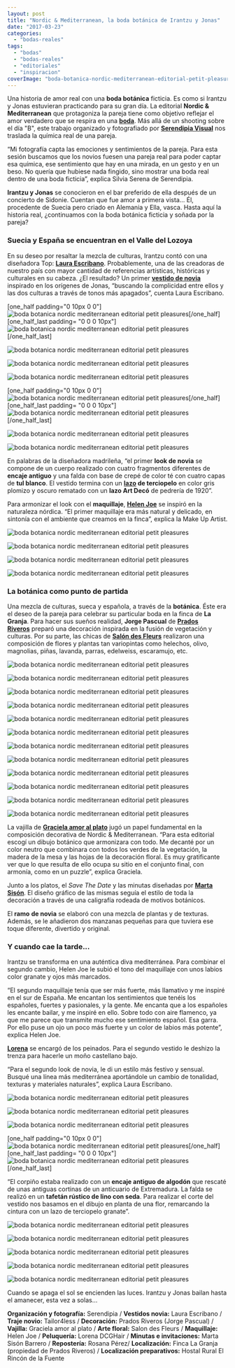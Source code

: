 ```yaml
---
layout: post
title: "Nordic & Mediterranean, la boda botánica de Irantzu y Jonas"
date: "2017-03-23"
categories: 
  - "bodas-reales"
tags: 
  - "bodas"
  - "bodas-reales"
  - "editoriales"
  - "inspiracion"
coverImage: "boda-botanica-nordic-mediterranean-editorial-petit-pleasures-0.jpg"
---
```


Una historia de amor real con una **boda botánica** ficticia. Es como si Irantzu y Jonas estuvieran practicando para su gran día. La editorial **Nordic & Mediterranean** que protagoniza la pareja tiene como objetivo reflejar el amor verdadero que se respira en una [**boda**](https://petitpleasures.com/bodas/). Más allá de un shooting sobre el día "B", este trabajo organizado y fotografiado por [**Serendipia Visual**](http://www.serendipiavisual.es/) nos traslada la química real de una pareja.

“Mi fotografía capta las emociones y sentimientos de la pareja. Para esta sesión buscamos que los novios fuesen una pareja real para poder captar esa química, ese sentimiento que hay en una mirada, en un gesto y en un beso. No quería que hubiese nada fingido, sino mostrar una boda real dentro de una boda ficticia”, explica Silvia Serena de Serendipia.

**Irantzu y Jonas** se conocieron en el bar preferido de ella después de un concierto de Sidonie. Cuentan que fue amor a primera vista... Él, procedente de Suecia pero criado en Alemania y Ella, vasca. Hasta aquí la historia real, ¿continuamos con la boda botánica ficticia y soñada por la pareja?

### Suecia y España se encuentran en el Valle del Lozoya

En su deseo por resaltar la mezcla de culturas, Irantzu contó con una diseñadora Top: [**Laura Escribano**](https://www.lauraescribanoatelier.com/). Probablemente, una de las creadoras de nuestro país con mayor cantidad de referencias artísticas, históricas y culturales en su cabeza. ¿El resultado? Un primer [**vestido de novia**](https://petitpleasures.com/vestidos/) inspirado en los orígenes de Jonas, “buscando la complicidad entre ellos y las dos culturas a través de tonos más apagados”, cuenta Laura Escribano.

\[one\_half padding="0 10px 0 0"\]![boda botanica nordic mediterranean editorial petit pleasures](/images/boda-botanica-nordic-mediterranean-editorial-petit-pleasures-1.jpg)\[/one\_half\]\[one\_half\_last padding= "0 0 0 10px"\]![boda botanica nordic mediterranean editorial petit pleasures](/images/boda-botanica-nordic-mediterranean-editorial-petit-pleasures-2.jpg)\[/one\_half\_last\]

![boda botanica nordic mediterranean editorial petit pleasures](/images/boda-botanica-nordic-mediterranean-editorial-petit-pleasures-3.jpg)

![boda botanica nordic mediterranean editorial petit pleasures](/images/boda-botanica-nordic-mediterranean-editorial-petit-pleasures-4.jpg)

![boda botanica nordic mediterranean editorial petit pleasures](/images/boda-botanica-nordic-mediterranean-editorial-petit-pleasures-5.jpg)

\[one\_half padding="0 10px 0 0"\]![boda botanica nordic mediterranean editorial petit pleasures](/images/boda-botanica-nordic-mediterranean-editorial-petit-pleasures-6.jpg)\[/one\_half\]\[one\_half\_last padding= "0 0 0 10px"\]![boda botanica nordic mediterranean editorial petit pleasures](/images/boda-botanica-nordic-mediterranean-editorial-petit-pleasures-7.jpg)\[/one\_half\_last\]

![boda botanica nordic mediterranean editorial petit pleasures](/images/boda-botanica-nordic-mediterranean-editorial-petit-pleasures-8.jpg)

![boda botanica nordic mediterranean editorial petit pleasures](/images/boda-botanica-nordic-mediterranean-editorial-petit-pleasures-9.jpg)

En palabras de la diseñadora madrileña, “el primer **look de novia** se compone de un cuerpo realizado con cuatro fragmentos diferentes de **encaje antiguo** y una falda con base de crepé de color té con cuatro capas de **tul blanco**. El vestido termina con un **[lazo](https://petitpleasures.com/lazos-para-el-pelo/) de terciopelo** en color gris plomizo y oscuro rematado con un **lazo Art Decó** de pedrería de 1920”.

Para armonizar el look con el **maquillaje**, [**Helen Joe**](http://www.helenjoemakeup.com/) se inspiró en la naturaleza nórdica. “El primer maquillaje era más natural y delicado, en sintonía con el ambiente que creamos en la finca”, explica la Make Up Artist.

![boda botanica nordic mediterranean editorial petit pleasures](/images/boda-botanica-nordic-mediterranean-editorial-petit-pleasures-10.jpg)

![boda botanica nordic mediterranean editorial petit pleasures](/images/boda-botanica-nordic-mediterranean-editorial-petit-pleasures-11.jpg)

![boda botanica nordic mediterranean editorial petit pleasures](/images/boda-botanica-nordic-mediterranean-editorial-petit-pleasures-12.jpg)

![boda botanica nordic mediterranean editorial petit pleasures](/images/boda-botanica-nordic-mediterranean-editorial-petit-pleasures-13.jpg)

### La botánica como punto de partida

Una mezcla de culturas, sueca y española, a través de la **botánica**. Éste era el deseo de la pareja para celebrar su particular boda en la finca de **La Granja**. Para hacer sus sueños realidad, **Jorge Pascual** de [**Prados Riveros**](http://www.fincapradosriveros.es/) preparó una decoración inspirada en la fusión de vegetación y culturas. Por su parte, las chicas de [**Salón des Fleurs**](http://www.salondesfleurs.es/) realizaron una composición de flores y plantas tan variopintas como helechos, olivo, magnolias, piñas, lavanda, parras, edelweiss, escaramujo, etc.

![boda botanica nordic mediterranean editorial petit pleasures](/images/boda-botanica-nordic-mediterranean-editorial-petit-pleasures-14.jpg)

![boda botanica nordic mediterranean editorial petit pleasures](/images/boda-botanica-nordic-mediterranean-editorial-petit-pleasures-15.jpg)

![boda botanica nordic mediterranean editorial petit pleasures](/images/boda-botanica-nordic-mediterranean-editorial-petit-pleasures-16.jpg)

![boda botanica nordic mediterranean editorial petit pleasures](/images/boda-botanica-nordic-mediterranean-editorial-petit-pleasures-17.jpg)

![boda botanica nordic mediterranean editorial petit pleasures](/images/boda-botanica-nordic-mediterranean-editorial-petit-pleasures-18.jpg)

![boda botanica nordic mediterranean editorial petit pleasures](/images/boda-botanica-nordic-mediterranean-editorial-petit-pleasures-19.jpg)

![boda botanica nordic mediterranean editorial petit pleasures](/images/boda-botanica-nordic-mediterranean-editorial-petit-pleasures-20.jpg)

![boda botanica nordic mediterranean editorial petit pleasures](/images/boda-botanica-nordic-mediterranean-editorial-petit-pleasures-21.jpg)

![boda botanica nordic mediterranean editorial petit pleasures](/images/boda-botanica-nordic-mediterranean-editorial-petit-pleasures-22.jpg)

![boda botanica nordic mediterranean editorial petit pleasures](/images/boda-botanica-nordic-mediterranean-editorial-petit-pleasures-23.jpg)

![boda botanica nordic mediterranean editorial petit pleasures](/images/boda-botanica-nordic-mediterranean-editorial-petit-pleasures-24.jpg)

![boda botanica nordic mediterranean editorial petit pleasures](/images/boda-botanica-nordic-mediterranean-editorial-petit-pleasures-25.jpg)

La vajilla de **[Graciela amor al plato](http://gracielaamoralplato.com/)** jugó un papel fundamental en la composición decorativa de Nordic & Mediterranean. “Para esta editorial escogí un dibujo botánico que armonizara con todo. Me decanté por un color neutro que combinara con todos los verdes de la vegetación, la madera de la mesa y las hojas de la decoración floral. Es muy gratificante ver que lo que resulta de ello ocupa su sitio en el conjunto final, con armonía, como en un puzzle”, explica Graciela.

Junto a los platos, el _Save The Date_ y las minutas diseñadas por [**Marta Sisón**](http://www.martasison.com/). El diseño gráfico de las mismas seguía el estilo de toda la decoración a través de una caligrafía rodeada de motivos botánicos.

El **ramo** **de novia** se elaboró con una mezcla de plantas y de texturas. Además, se le añadieron dos manzanas pequeñas para que tuviera ese toque diferente, divertido y original.

### Y cuando cae la tarde...

Irantzu se transforma en una auténtica diva mediterránea. Para combinar el segundo cambio, Helen Joe le subió el tono del maquillaje con unos labios color granate y ojos más marcados.

“El segundo maquillaje tenía que ser más fuerte, más llamativo y me inspiré en el sur de España. Me encantan los sentimientos que tenéis los españoles, fuertes y pasionales, y la gente. Me encanta que a los españoles les encante bailar, y me inspiré en ello. Sobre todo con aire flamenco, ya que me parece que transmite mucho ese sentimiento español. Esa garra. Por ello puse un ojo un poco más fuerte y un color de labios más potente”, explica Helen Joe.

[**Lorena**](http://lorenadcghair.com/) se encargó de los peinados. Para el segundo vestido le deshizo la trenza para hacerle un moño castellano bajo.

“Para el segundo look de novia, le di un estilo más festivo y sensual. Busqué una línea más mediterránea aportándole un cambio de tonalidad, texturas y materiales naturales”, explica Laura Escribano.

![boda botanica nordic mediterranean editorial petit pleasures](/images/boda-botanica-nordic-mediterranean-editorial-petit-pleasures-27.jpg)

![boda botanica nordic mediterranean editorial petit pleasures](/images/boda-botanica-nordic-mediterranean-editorial-petit-pleasures-28.jpg)

![boda botanica nordic mediterranean editorial petit pleasures](/images/boda-botanica-nordic-mediterranean-editorial-petit-pleasures-29.jpg)

\[one\_half padding="0 10px 0 0"\]![boda botanica nordic mediterranean editorial petit pleasures](/images/boda-botanica-nordic-mediterranean-editorial-petit-pleasures-30.jpg)\[/one\_half\]\[one\_half\_last padding= "0 0 0 10px"\]![boda botanica nordic mediterranean editorial petit pleasures](/images/boda-botanica-nordic-mediterranean-editorial-petit-pleasures-31.jpg)\[/one\_half\_last\]

“El corpiño estaba realizado con un **encaje antiguo de algodón** que rescaté de unas antiguas cortinas de un anticuario de Extremadura. La falda se realizó en un **tafetán rústico de lino con seda**. Para realizar el corte del vestido nos basamos en el dibujo en planta de una flor, remarcando la cintura con un lazo de terciopelo granate”.

![boda botanica nordic mediterranean editorial petit pleasures](/images/boda-botanica-nordic-mediterranean-editorial-petit-pleasures-32.jpg)

![boda botanica nordic mediterranean editorial petit pleasures](/images/boda-botanica-nordic-mediterranean-editorial-petit-pleasures-33.jpg)

![boda botanica nordic mediterranean editorial petit pleasures](/images/boda-botanica-nordic-mediterranean-editorial-petit-pleasures-34.jpg)

![boda botanica nordic mediterranean editorial petit pleasures](/images/boda-botanica-nordic-mediterranean-editorial-petit-pleasures-35.jpg)

![boda botanica nordic mediterranean editorial petit pleasures](/images/boda-botanica-nordic-mediterranean-editorial-petit-pleasures-36.jpg)

Cuando se apaga el sol se encienden las luces. Irantzu y Jonas bailan hasta el amanecer, esta vez a solas...

**Organización y fotografía:** Serendipia / **Vestidos novia:** Laura Escribano / **Traje novio:** Tailor4less / **Decoración:** Prados Riveros (Jorge Pascual) / **Vajilla:** Graciela amor al plato / **Arte floral:** Salon des Fleurs / **Maquillaje:** Helen Joe / **Peluquería:** Lorena DCGHair / **Minutas e invitaciones:** Marta Sisón Barrero / **Repostería:** Rosana Pérez/ **Localización:** Finca La Granja (propiedad de Prados Riveros) / **Localización preparativos:** Hostal Rural El Rincón de la Fuente
